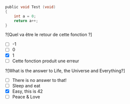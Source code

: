 ```C
public void Test (void) 
{ 
    int a = 0; 
    return a++; 
}

```
?[Quel va être le retour de cette fonction ?]
-[ ] -1
-[ ] 0
-[x] 1
-[ ] Cette fonction produit une erreur

?[What is the answer to Life, the Universe and Everything?]
-[ ] There is no answer to that!
-[ ] Sleep and eat
-[x] Easy, this is 42
-[ ] Peace & Love